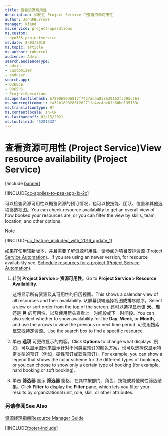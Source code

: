 ```yaml
---
title: 查看资源可用性
description: 如何在 Project Service 中查看资源可用性
author: JohnPBurrows
manager: kfend
ms.service: project-operations
ms.custom:
- dyn365-projectservice
ms.date: 8/03/2018
ms.topic: article
ms.author: ruhercul
audience: Admin
search.audienceType:
- admin
- customizer
- enduser
search.app:
- D365CE
- D365PS
- ProjectOperations
ms.openlocfilehash: b7890b9036817f7427adaa838b39163f3295d261
ms.sourcegitcommit: fa32b1893286f20271fa4ec4be8fc68bd135f53c
ms.translationtype: HT
ms.contentlocale: zh-CN
ms.lasthandoff: 02/15/2021
ms.locfileid: "5281332"
---
```

# <a name="view-resource-availability-project-service"></a><span data-ttu-id="732a6-103">查看资源可用性 (Project Service)</span><span class="sxs-lookup"><span data-stu-id="732a6-103">View resource availability (Project Service)</span></span>

[!include [banner](../includes/psa-now-project-operations.md)]

[!INCLUDE[cc-applies-to-psa-app-1x-2x](../includes/cc-applies-to-psa-app-1x-2x.md)]

<span data-ttu-id="732a6-104">可以检查资源可用性以概览资源的预订情况，也可以按技能、团队、位置和其他选项筛选视图。</span><span class="sxs-lookup"><span data-stu-id="732a6-104">You can check resource availability to get an overall view of how booked your resources are, or you can filter the view by skills, team, location, and other options.</span></span>  
  
> [!NOTE]
> [!INCLUDE[cc_feature_included_with_2016_update_1](../includes/cc-feature-included-with-2016-update-1.md)]  
> 
>  <span data-ttu-id="732a6-105">如果在使用较新版本，并且需要了解资源可用性，请参阅[为项目安排资源 (Project Service Automation)](../psa/schedule-resources-project.md)。</span><span class="sxs-lookup"><span data-stu-id="732a6-105">If you are using an newer version, for resource availability see, [Schedule resources for a project (Project Service Automation)](../psa/schedule-resources-project.md).</span></span>  

1. <span data-ttu-id="732a6-106">转到 **Project Service > 资源可用性**。</span><span class="sxs-lookup"><span data-stu-id="732a6-106">Go to **Project Service > Resource Availability**.</span></span>  

    <span data-ttu-id="732a6-107">这将显示所有资源及其可用性的日历视图。</span><span class="sxs-lookup"><span data-stu-id="732a6-107">This shows a calendar view of all resources and their availability.</span></span> <span data-ttu-id="732a6-108">从屏幕顶端选择视图或排序顺序。</span><span class="sxs-lookup"><span data-stu-id="732a6-108">Select a view or sort order from the top of the screen.</span></span> <span data-ttu-id="732a6-109">还可以选择显示该 **天**、**周** 还是 **月** 的可用性，以及使用箭头查看上一时间段或下一时间段。</span><span class="sxs-lookup"><span data-stu-id="732a6-109">You can also select whether to show availability for the **Day**, **Week**, or **Month**, and use the arrows to view the previous or next time period.</span></span> <span data-ttu-id="732a6-110">可使用搜索框查找特定资源。</span><span class="sxs-lookup"><span data-stu-id="732a6-110">Use the search box to find a specific resource.</span></span>  

2. <span data-ttu-id="732a6-111">单击 **选项** 可更改显示的内容。</span><span class="sxs-lookup"><span data-stu-id="732a6-111">Click **Options** to change what displays.</span></span> <span data-ttu-id="732a6-112">例如，可以显示图例来显示针对不同类型预订的颜色方案，也可以选择仅显示特定类型的预订（例如，硬性预订或软性预订）。</span><span class="sxs-lookup"><span data-stu-id="732a6-112">For example, you can show a legend that shows the color scheme for the different types of bookings, or you can choose to show only a certain type of booking (for example, hard booking or soft booking).</span></span>  

3. <span data-ttu-id="732a6-113">单击 **筛选器** 显示 **筛选器** 窗格，在其中按部门、角色、技能或其他属性筛选结果。</span><span class="sxs-lookup"><span data-stu-id="732a6-113">Click **Filter** to display the **Filter** pane, which lets you filter your results by organizational unit, role, skill, or other attributes.</span></span>  

### <a name="see-also"></a><span data-ttu-id="732a6-114">另请参阅</span><span class="sxs-lookup"><span data-stu-id="732a6-114">See Also</span></span>  
 [<span data-ttu-id="732a6-115">资源经理指南</span><span class="sxs-lookup"><span data-stu-id="732a6-115">Resource Manager Guide</span></span>](../psa/resource-manager-guide.md)


[!INCLUDE[footer-include](../includes/footer-banner.md)]